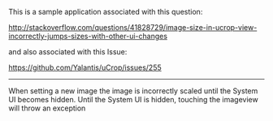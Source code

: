 This is a sample application associated with this question:

http://stackoverflow.com/questions/41828729/image-size-in-ucrop-view-incorrectly-jumps-sizes-with-other-ui-changes

and also associated with this Issue:

https://github.com/Yalantis/uCrop/issues/255

---

When setting a new image the image is incorrectly scaled until the System UI becomes hidden. Until the System UI is hidden, touching the imageview will throw an exception
